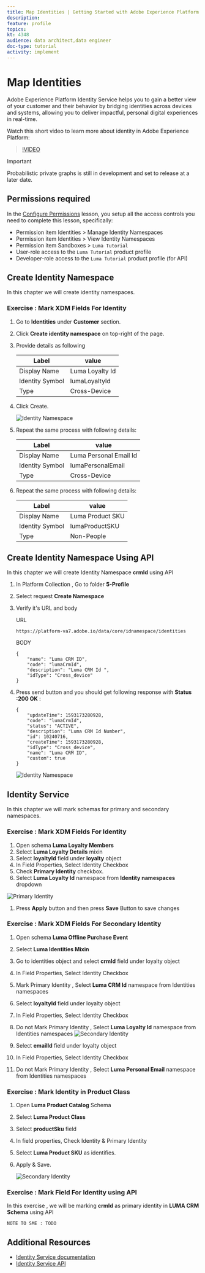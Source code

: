 ```yaml
---
title: Map Identities | Getting Started with Adobe Experience Platform for Data Architects and Data Engineers
description: 
feature: profile
topics: 
kt: 4348
audience: data architect,data engineer
doc-type: tutorial
activity: implement
---
```


# Map Identities

Adobe Experience Platform Identity Service helps you to gain a better view of your customer and their behavior by bridging identities across devices and systems, allowing you to deliver impactful, personal digital experiences in real-time.

Watch this short video to learn more about identity in Adobe Experience Platform:

>[!VIDEO](https://docs.adobe.com/content/help/en/platform-learn/tutorials/identities/understanding-identity-and-identity-graphs.html)

>[!IMPORTANT]
>
>Probabilistic private graphs is still in development and set to release at a later date.

## Permissions required

In the [Configure Permissions](configure-permissions.md) lesson, you setup all the access controls you need to complete this lesson, specifically:

* Permission item Identities > Manage Identity Namespaces
* Permission item Identities > View Identity Namespaces
* Permission item Sandboxes > `Luma Tutorial`
* User-role access to the `Luma Tutorial` product profile
* Developer-role access to the `Luma Tutorial` product profile (for API)

## Create Identity Namespace

In this chapter we will create identity namespaces.


### Exercise : Mark XDM Fields For Identity

1. Go to **Identities** under **Customer** section.
1. Click **Create identity namespace** on top-right of the page.
1. Provide details as following
   
    | Label         |  value    |  
    |---------------|-----------|
    | Display Name  | Luma Loyalty Id    | 
    | Identity Symbol| lumaLoyaltyId    |  
    | Type           | Cross-Device      |  

1. Click Create.

    ![Identity Namespace ](assets/identity-createNamespace.png)

1. Repeat the same process with following details:

    | Label         |  value    |  
    |---------------|-----------|
    | Display Name  | Luma Personal Email Id    | 
    | Identity Symbol| lumaPersonalEmail    |  
    | Type           | Cross-Device      | 


1. Repeat the same process with following details:

    | Label         |  value    |  
    |---------------|-----------|
    | Display Name  | Luma Product SKU    | 
    | Identity Symbol| lumaProductSKU   |  
    | Type           | Non-People     | 


## Create Identity Namespace Using API

In this chapter we will create Identity Namespace **crmId** using API


1. In Platform Collection , Go to folder **5-Profile** 
1. Select request **Create Namespace**
1. Verify it's URL and body

    URL

    ```
    https://platform-va7.adobe.io/data/core/idnamespace/identities
    ```

    BODY

    ```
    {
        "name": "Luma CRM ID",
        "code": "lumaCrmId",
        "description": "Luma CRM Id ",
        "idType": "Cross_device"
    }
    ```

1. Press send button and you should get  following response with **Status :200 OK** : 

    ```
    {
        "updateTime": 1593173280928,
        "code": "lumaCrmId",
        "status": "ACTIVE",
        "description": "Luma CRM Id Number",
        "id": 10240716,
        "createTime": 1593173280928,
        "idType": "Cross_device",
        "name": "Luma CRM ID",
        "custom": true
    }
    ```

    ![Identity Namespace](assets/identity-createUsingApi.png)

## Identity Service

In this chapter we will mark schemas for primary and secondary namespaces.

### Exercise : Mark XDM Fields For Identity

1. Open schema **Luma Loyalty Members**
1. Select **Luma Loyalty Details** mixin
1. Select **loyaltyId** field under **loyalty** object
1. In Field Properties, Select Identity Checkbox
1. Check **Primary Identity** checkbox.
1. Select **Luma Loyalty Id** namespace from **Identity namespaces** dropdown

![Primary Identity ](assets/identity-loyalty-primary.png)

1. Press **Apply** button and then press **Save** Button to save changes


### Exercise : Mark XDM Fields For Secondary Identity

1. Open schema **Luma Offline Purchase Event** 
1. Select **Luma Identities Mixin**
1. Go to identities object and select **crmId** field under loyalty object
1. In Field Properties, Select Identity Checkbox
1. Mark Primary Identity , Select **Luma CRM Id** namespace from Identities namespaces
   
1. Select **loyaltyId** field under loyalty object
1. In Field Properties, Select Identity Checkbox
1. Do not Mark Primary Identity , Select **Luma Loyalty Id** namespace from Identities namespaces
    ![Secondary Identity ](assets/identity-offlinePurchase-secondary.png)
    
1.  Select **emailId** field under loyalty object
1. In Field Properties, Select Identity Checkbox
1. Do not Mark Primary Identity , Select **Luma Personal Email** namespace from Identities namespaces




### Exercise : Mark Identity in Product Class

1. Open **Luma Product Catalog** Schema
1. Select **Luma Product Class**
1. Select **productSku** field 
1. In field properties, Check Identity & Primary Identity
1. Select **Luma Product SKU** as identifies.
1. Apply & Save.

    ![Secondary Identity ](assets/identity-products-productSKU.png)


### Exercise : Mark Field For Identity using API 

In this exercise , we will be marking **crmId** as primary identity in **LUMA CRM Schema** using API

```
NOTE TO SME : TODO 
```

## Additional Resources

* [Identity Service documentation](https://docs.adobe.com/content/help/en/experience-platform/identity/home.html)
* [Identity Service API](https://www.adobe.io/apis/experienceplatform/home/api-reference.html#!acpdr/swagger-specs/id-service-api.yaml)